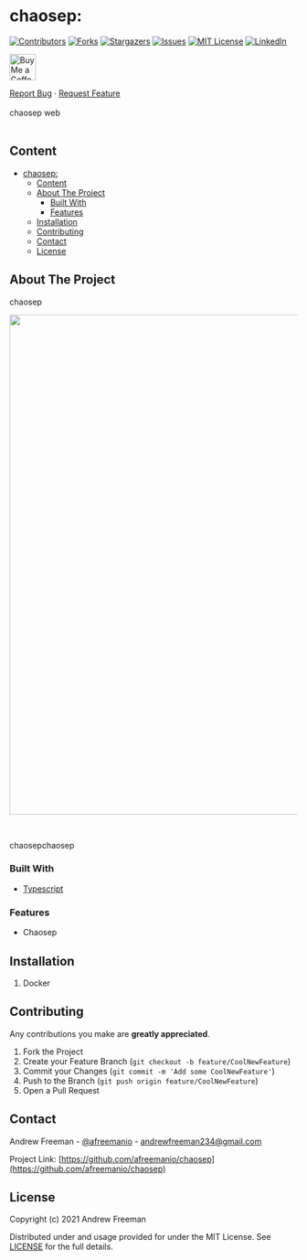 # chaosep:

[![Contributors][contributors-shield]][contributors-url]
[![Forks][forks-shield]][forks-url]
[![Stargazers][stars-shield]][stars-url]
[![Issues][issues-shield]][issues-url]
[![MIT License][license-shield]][license-url]
[![LinkedIn][linkedin-shield]][linkedin-url]

<a href='https://ko-fi.com/supportkofi' target='_blank'><img height='35' style='border:0px;height:46px;' src='https://az743702.vo.msecnd.net/cdn/kofi3.png?v=0' border='0' alt='Buy Me a Coffee at ko-fi.com' />


<p align="left">
  <p align="left">
    <a href="https://github.com/afreemanio/chaosep/issues">Report Bug</a>
    ·
    <a href="https://github.com/afreemanio/chaosep/issues">Request Feature</a>
    <br />
    <br />
    chaosep web
    <br />
    <br />
  </p>
</p>


## Content

<!-- no toc -->

- [chaosep:](#chaosep)
  - [Content](#content)
  - [About The Project](#about-the-project)
    - [Built With](#built-with)
    - [Features](#features)
  - [Installation](#installation)
  - [Contributing](#contributing)
  - [Contact](#contact)
  - [License](#license)

<!-- ABOUT THE PROJECT -->

## About The Project

chaosep

<p>
  <a href="https://github.com/afreemanio/chaosep/">
    <img src="https://imgur.com/OXnn6kk.jpg" alt="" width="875">
  </a>
</p>
<p align="left">
    <br />
</p>

chaosepchaosep
### Built With

- [Typescript](https://www.typescriptlang.org/)

### Features

- Chaosep


## Installation

1.  Docker
## Contributing

Any contributions you make are **greatly appreciated**.

1. Fork the Project
2. Create your Feature Branch (`git checkout -b feature/CoolNewFeature`)
3. Commit your Changes (`git commit -m 'Add some CoolNewFeature'`)
4. Push to the Branch (`git push origin feature/CoolNewFeature`)
5. Open a Pull Request

<!-- CONTACT -->

## Contact

Andrew Freeman - [@afreemanio](https://twitter.com/afreemanio) - andrewfreeman234@gmail.com

Project Link: [https://github.com/afreemanio/chaosep](https://github.com/afreemanio/chaosep)

## License

Copyright (c) 2021 Andrew Freeman

Distributed under and usage provided for under the MIT License. See [LICENSE][license-url] for the full details.

<!-- MARKDOWN LINKS & IMAGES -->
<!-- https://www.markdownguide.org/basic-syntax/#reference-style-links -->

[contributors-shield]: https://img.shields.io/github/contributors/afreemanio/chaosep.svg?style=for-the-badge
[contributors-url]: https://github.com/afreemanio/chaosep/graphs/contributors
[forks-shield]: https://img.shields.io/github/forks/afreemanio/chaosep.svg?style=for-the-badge
[forks-url]: https://github.com/afreemanio/chaosep/network/members
[stars-shield]: https://img.shields.io/github/stars/afreemanio/chaosep.svg?style=for-the-badge
[stars-url]: https://github.com/afreemanio/chaosep/stargazers
[issues-shield]: https://img.shields.io/github/issues/afreemanio/chaosep.svg?style=for-the-badge
[issues-url]: https://github.com/afreemanio/chaosep/issues
[license-shield]: https://img.shields.io/github/license/afreemanio/chaosep.svg?style=for-the-badge
[license-url]: https://github.com/afreemanio/chaosep/blob/master/LICENSE
[linkedin-shield]: https://img.shields.io/badge/-LinkedIn-black.svg?style=for-the-badge&logo=linkedin&colorB=555
[linkedin-url]: https://linkedin.com/in/afreemanio
